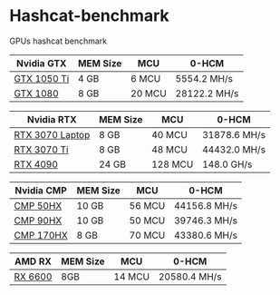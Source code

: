 # Hashcat-benchmark

GPUs hashcat benchmark


| Nvidia GTX  | MEM Size | MCU | 0-HCM |
| --- | --- | --- | --- |
| [GTX 1050 Ti](https://github.com/AndryhaMSK/Hashcat-benchmark/blob/main/Nvidia%20GTX%201050%20Ti%204%20GB%2C%206MCU) | 4 GB | 6 MCU | 5554.2 MH/s |
| [GTX 1080](https://github.com/AndryhaMSK/Hashcat-benchmark/blob/main/Nvidia%20GTX%201080%208%20GB%2C%2020MCU) | 8 GB | 20 MCU | 28122.2 MH/s |


| Nvidia RTX  | MEM Size | MCU | 0-HCM |
| --- | --- | --- | --- |
| [RTX 3070 Laptop](https://github.com/AndryhaMSK/Hashcat-benchmark/blob/main/Nvidia%20RTX%203070%20Laptop%208%20GB%2C%2040MCU) | 8 GB | 40 MCU | 31878.6 MH/s |
| [RTX 3070 Ti](https://github.com/AndryhaMSK/Hashcat-benchmark/blob/main/Nvidia%20RTX%203070%20Ti%208%20GB%2C%2048MCU) | 8 GB | 48 MCU | 44432.0 MH/s |
| [RTX 4090](https://github.com/AndryhaMSK/Hashcat-benchmark/blob/main/Nvidia%20RTX%204090%2024%20GB%2C%20128MCU) | 24 GB | 128 MCU | 148.0 GH/s |


| Nvidia CMP  | MEM Size | MCU | 0-HCM |
| --- | --- | --- | --- |
| [CMP 50HX](https://github.com/AndryhaMSK/Hashcat-benchmark/blob/main/Nvidia%20CMP%2050HX%2010%20GB%2C%2056MCU) | 10 GB | 56 MCU | 44156.8 MH/s |
| [CMP 90HX](https://github.com/AndryhaMSK/Hashcat-benchmark/blob/main/Nvidia%20CMP%2050HX%2010%20GB%2C%2056MCU) | 10 GB | 50 MCU | 39746.3 MH/s |
| [CMP 170HX](https://github.com/AndryhaMSK/Hashcat-benchmark/blob/main/Nvidia%20CMP%20170HX%208%20GB%2C%2070MCU.txt) | 8 GB | 70 MCU | 43380.6 MH/s |

| AMD RX  | MEM Size | MCU | 0-HCM |
| --- | --- | --- | --- |
| [RX 6600](https://github.com/AndryhaMSK/Hashcat-benchmark/blob/main/AMD%20RX%206600%208%20GB%2C%2014MCU) | 8GB | 14 MCU | 20580.4 MH/s |
